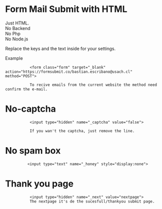 # Form Mail Submit with HTML 

Just HTML.        
No Backend             
No Php                  
No Node.js            


Replace the keys and the text inside for your settings.

<form class="form" target="_blank" action="https://formsubmit.co/{mailhere}" method="POST">

Example 
                    
               <form class="form" target="_blank" action="https://formsubmit.co/bastian.escribano@usach.cl" method="POST">

               To recive emails from the current website the method need confirm the e-mail.

# No-captcha 
               <input type="hidden" name="_captcha" value="false">

               If you wan't the captcha, just remove the line.
    
# No spam box
              <input type="text" name="_honey" style="display:none">
    
# Thank you page 
               <input type="hidden" name="_next" value="nextpage">
               The nextpage it's de the sucesfull/thankyou submit page.
